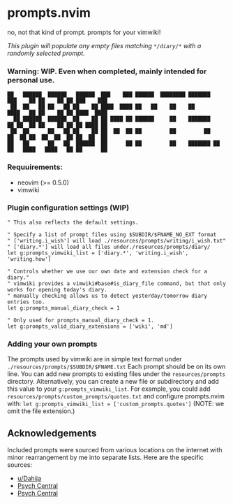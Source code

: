# prompts.nvim
no, not that kind of prompt. prompts for your vimwiki!

_This plugin will populate any empty files matching `*/diary/*` with a randomly selected prompt._

### Warning: WIP. Even when completed, mainly intended for personal use.

```
██   ██████  ██████   ██████  ███    ███ ██████  ████████ ███████    ███    ██ ██    ██ ██ ███    ███ 
 ██  ██   ██ ██   ██ ██    ██ ████  ████ ██   ██    ██    ██         ████   ██ ██    ██ ██ ████  ████ 
  ██ ██████  ██████  ██    ██ ██ ████ ██ ██████     ██    ███████    ██ ██  ██ ██    ██ ██ ██ ████ ██ 
 ██  ██      ██   ██ ██    ██ ██  ██  ██ ██         ██         ██    ██  ██ ██  ██  ██  ██ ██  ██  ██ 
██   ██      ██   ██  ██████  ██      ██ ██         ██    ███████ ██ ██   ████   ████   ██ ██      ██ 
```

### Requuirements:

- neovim (>= 0.5.0)
- vimwiki

### Plugin configuration settings (WIP)

```
" This also reflects the default settings.

" Specify a list of prompt files using $SUBDIR/$FNAME_NO_EXT format
" ['writing.i_wish'] will load ./resources/prompts/writing/i_wish.txt"
" ['diary.*'] will load all files under./resources/prompts/diary/
let g:prompts_vimwiki_list = ['diary.*', 'writing.i_wish', 'writing.how']

" Controls whether we use our own date and extension check for a diary."
" vimwiki provides a vimwiki#base#is_diary_file command, but that only works for opening today's diary.
" manually checking allows us to detect yesterday/tomorrow diary entries too.
let g:prompts_manual_diary_check = 1

" Only used for prompts_manual_diary_check = 1.
let g:prompts_valid_diary_extensions = ['wiki', 'md']

```

### Adding your own prompts

The prompts used by vimwiki are in simple text format under `./resources/prompts/$SUBDIR/$FNAME.txt`  Each prompt should be on its own line. You can add new prompts to existing files under the `resources/prompts` directory. Alternatively, you can create a new file or subdirectory and add this value to your `g:prompts_vimwiki_list`.  For example, you could add `resources/prompts/custom_prompts/quotes.txt` and configure prompts.nvim with: `let g:prompts_vimwiki_list = ['custom_prompts.quotes']` (NOTE: we omit the file extension.)


## Acknowledgements

Included prompts were sourced from various locations on the internet with minor rearrangement by me into separate lists. Here are the specific sources:
- [u/Dahija](https://www.reddit.com/r/JournalingIsArt/comments/13njgp/1000_prompts/)
- [Psych Central](https://psychcentral.com/blog/30-more-journaling-prompts-for-self-reflection-and-self-discovery#4)
- [Psych Central](https://psychcentral.com/blog/ready-set-journal-64-journaling-prompts-for-self-discovery#getting-unstuck)
